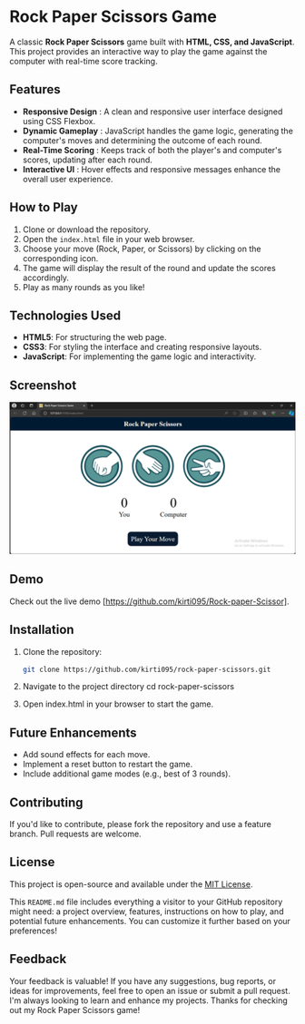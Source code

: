 # Rock Paper Scissors Game

A classic **Rock Paper Scissors** game built with **HTML, CSS, and JavaScript**. This project provides an interactive way to play the game against the computer with real-time score tracking.

## Features

- **Responsive Design** : A clean and responsive user interface designed using CSS Flexbox.
- **Dynamic Gameplay** : JavaScript handles the game logic, generating the computer's moves and determining the outcome of each round.
- **Real-Time Scoring** : Keeps track of both the player's and computer's scores, updating after each round.
- **Interactive UI** : Hover effects and responsive messages enhance the overall user experience.

## How to Play

1. Clone or download the repository.
2. Open the `index.html` file in your web browser.
3. Choose your move (Rock, Paper, or Scissors) by clicking on the corresponding icon.
4. The game will display the result of the round and update the scores accordingly.
5. Play as many rounds as you like!

## Technologies Used

- **HTML5**: For structuring the web page.
- **CSS3**: For styling the interface and creating responsive layouts.
- **JavaScript**: For implementing the game logic and interactivity.

## Screenshot

![Screenshot of the Rock Paper Scissors Game](main.PNG)

## Demo

Check out the live demo [https://github.com/kirti095/Rock-paper-Scissor].

## Installation

1. Clone the repository:
   ```bash
   git clone https://github.com/kirti095/rock-paper-scissors.git

2. Navigate to the project directory
    cd rock-paper-scissors

3. Open index.html in your browser to start the game.

## Future Enhancements
  * Add sound effects for each move.
  * Implement a reset button to restart the game.
  * Include additional game modes (e.g., best of 3 rounds).

## Contributing
  If you'd like to contribute, please fork the repository and use a feature branch. Pull requests are welcome.

## License
  This project is open-source and available under the [MIT License](https://github.com/git/git-scm.com/blob/main/MIT-LICENSE.txt).

  This `README.md` file includes everything a visitor to your GitHub repository might need: a project overview, features, instructions on how to play, and potential future enhancements. You can customize it further based on your preferences!

## Feedback

Your feedback is valuable! If you have any suggestions, bug reports, or ideas for improvements, feel free to open an issue or submit a pull request. I'm always looking to learn and enhance my projects. 
Thanks for checking out my Rock Paper Scissors game!


